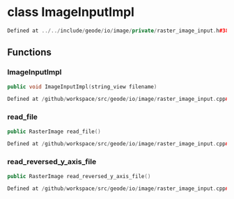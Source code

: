 # class ImageInputImpl

```cpp
Defined at ../../include/geode/io/image/private/raster_image_input.h#38
```

## Functions

### ImageInputImpl

```cpp
public void ImageInputImpl(string_view filename)
```

```cpp
Defined at /github/workspace/src/geode/io/image/raster_image_input.cpp#110
```

### read_file

```cpp
public RasterImage read_file()
```

```cpp
Defined at /github/workspace/src/geode/io/image/raster_image_input.cpp#115
```

### read_reversed_y_axis_file

```cpp
public RasterImage read_reversed_y_axis_file()
```

```cpp
Defined at /github/workspace/src/geode/io/image/raster_image_input.cpp#120
```




